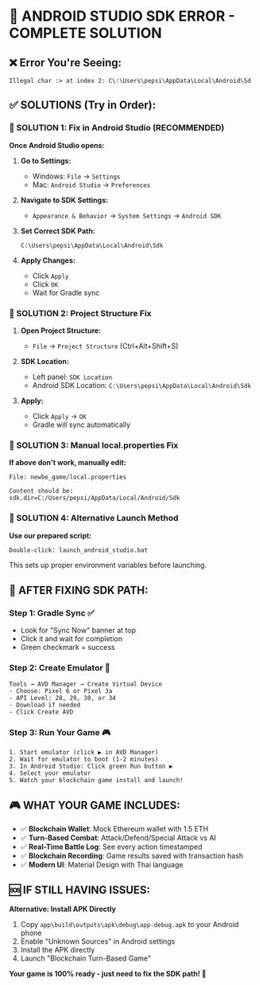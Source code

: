 # 🔧 ANDROID STUDIO SDK ERROR - COMPLETE SOLUTION

## ❌ Error You're Seeing:
```
Illegal char :> at index 2: C\:\Users\pepsi\AppData\Local\Android\Sd
```

## ✅ SOLUTIONS (Try in Order):

### 🎯 SOLUTION 1: Fix in Android Studio (RECOMMENDED)

**Once Android Studio opens:**

1. **Go to Settings:**
   - Windows: `File` → `Settings`
   - Mac: `Android Studio` → `Preferences`

2. **Navigate to SDK Settings:**
   - `Appearance & Behavior` → `System Settings` → `Android SDK`

3. **Set Correct SDK Path:**
   ```
   C:\Users\pepsi\AppData\Local\Android\Sdk
   ```

4. **Apply Changes:**
   - Click `Apply`
   - Click `OK`
   - Wait for Gradle sync

### 🎯 SOLUTION 2: Project Structure Fix

1. **Open Project Structure:**
   - `File` → `Project Structure` (Ctrl+Alt+Shift+S)

2. **SDK Location:**
   - Left panel: `SDK Location`
   - Android SDK Location: `C:\Users\pepsi\AppData\Local\Android\Sdk`

3. **Apply:**
   - Click `Apply` → `OK`
   - Gradle will sync automatically

### 🎯 SOLUTION 3: Manual local.properties Fix

**If above don't work, manually edit:**
```
File: newbe_game/local.properties

Content should be:
sdk.dir=C:/Users/pepsi/AppData/Local/Android/Sdk
```

### 🎯 SOLUTION 4: Alternative Launch Method

**Use our prepared script:**
```cmd
Double-click: launch_android_studio.bat
```

This sets up proper environment variables before launching.

## 🚀 AFTER FIXING SDK PATH:

### Step 1: Gradle Sync ✅
- Look for "Sync Now" banner at top
- Click it and wait for completion
- Green checkmark = success

### Step 2: Create Emulator 📱
```
Tools → AVD Manager → Create Virtual Device
- Choose: Pixel 6 or Pixel 3a
- API Level: 28, 29, 30, or 34
- Download if needed
- Click Create AVD
```

### Step 3: Run Your Game 🎮
```
1. Start emulator (click ▶️ in AVD Manager)
2. Wait for emulator to boot (1-2 minutes)
3. In Android Studio: Click green Run button ▶️
4. Select your emulator
5. Watch your blockchain game install and launch!
```

## 🎮 WHAT YOUR GAME INCLUDES:

- ✅ **Blockchain Wallet**: Mock Ethereum wallet with 1.5 ETH
- ✅ **Turn-Based Combat**: Attack/Defend/Special Attack vs AI
- ✅ **Real-Time Battle Log**: See every action timestamped
- ✅ **Blockchain Recording**: Game results saved with transaction hash
- ✅ **Modern UI**: Material Design with Thai language

## 🆘 IF STILL HAVING ISSUES:

**Alternative: Install APK Directly**
1. Copy `app\build\outputs\apk\debug\app-debug.apk` to your Android phone
2. Enable "Unknown Sources" in Android settings
3. Install the APK directly
4. Launch "Blockchain Turn-Based Game"

**Your game is 100% ready - just need to fix the SDK path! 🎯**